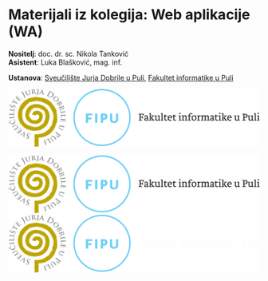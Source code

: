 # Materijali iz kolegija: Web aplikacije (WA)

**Nositelj**: doc. dr. sc. Nikola Tanković  
**Asistent**: Luka Blašković, mag. inf.

**Ustanova**: [Sveučilište Jurja Dobrile u Puli](https://www.unipu.hr/), [Fakultet informatike u Puli](https://fipu.unipu.hr/)

<img src="https://raw.githubusercontent.com/lukablaskovic/FIPU-PJS/main/0.%20Template/FIPU_UNIPU.png" ></img>

![Light Mode](https://raw.githubusercontent.com/lukablaskovic/FIPU-WA/refs/heads/main/FIPU_UNIPU.png#gh-light-mode-only)
![Dark Mode](https://raw.githubusercontent.com/lukablaskovic/FIPU-WA/refs/heads/main/FIPU_UNIPU_white.png#gh-dark-mode-only)
